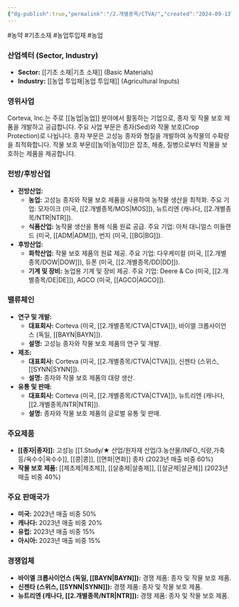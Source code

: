 ```yaml
---
{"dg-publish":true,"permalink":"/2.개별종목/CTVA/","created":"2024-09-13T17:43:54.957+09:00","updated":"2025-06-03T20:05:58.555+09:00"}
---
```


#농약 #기초소재 #농업투입재 #농업 


### 산업섹터 (Sector, Industry)

- **Sector:** [[기초 소재\|기초 소재]] (Basic Materials)
- **Industry:** [[농업 투입재\|농업 투입재]] (Agricultural Inputs)

### 영위사업

Corteva, Inc.는 주로 [[농업\|농업]] 분야에서 활동하는 기업으로, 종자 및 작물 보호 제품을 개발하고 공급합니다. 주요 사업 부문은 종자(Sed)와 작물 보호(Crop Protection)로 나뉩니다. 종자 부문은 고성능 종자와 형질을 개발하여 농작물의 수확량을 최적화합니다. 작물 보호 부문([[농약\|농약]])은 잡초, 해충, 질병으로부터 작물을 보호하는 제품을 제공합니다.

### 전방/후방산업

- **전방산업:**
    - **농업:** 고성능 종자와 작물 보호 제품을 사용하여 농작물 생산을 최적화. 주요 기업: 모자이크 (미국, [[2.개별종목/MOS\|MOS]]), 뉴트리엔 (캐나다, [[2.개별종목/NTR\|NTR]]).
    - **식품산업:** 농작물 생산을 통해 식품 원료 공급. 주요 기업: 아처 대니얼스 미들랜드 (미국, [[ADM\|ADM]]), 번지 (미국, [[BG\|BG]]).
- **후방산업:**
    - **화학산업:** 작물 보호 제품의 원료 제공. 주요 기업: 다우케미컬 (미국, [[2.개별종목/DOW\|DOW]]), 듀폰 (미국, [[2.개별종목/DD\|DD]]).
    - **기계 및 장비:** 농업용 기계 및 장비 제공. 주요 기업: Deere & Co (미국, [[2.개별종목/DE\|DE]]), AGCO (미국, [[AGCO\|AGCO]]).

### 밸류체인

- **연구 및 개발:**
    - **대표회사:** Corteva (미국, [[2.개별종목/CTVA\|CTVA]]), 바이엘 크롭사이언스 (독일, [[BAYN\|BAYN]]).
    - **설명:** 고성능 종자와 작물 보호 제품의 연구 및 개발.
- **제조:**
    - **대표회사:** Corteva (미국, [[2.개별종목/CTVA\|CTVA]]), 신젠타 (스위스, [[SYNN\|SYNN]]).
    - **설명:** 종자와 작물 보호 제품의 대량 생산.
- **유통 및 판매:**
    - **대표회사:** Corteva (미국, [[2.개별종목/CTVA\|CTVA]]), 뉴트리엔 (캐나다, [[2.개별종목/NTR\|NTR]]).
    - **설명:** 종자와 작물 보호 제품의 글로벌 유통 및 판매.

### 주요제품

- **[[종자\|종자]]:** 고성능 [[1.Study/★ 산업/원자재 산업/3.농산물/INFO_식량,가축 등/옥수수\|옥수수]], [[콩\|콩]], [[면화\|면화]] 종자 (2023년 매출 비중 60%)
- **작물 보호 제품:** [[제초제\|제초제]], [[살충제\|살충제]], [[살균제\|살균제]] (2023년 매출 비중 40%)

### 주요 판매국가

- **미국:** 2023년 매출 비중 50%
- **캐나다:** 2023년 매출 비중 20%
- **유럽:** 2023년 매출 비중 15%
- **아시아:** 2023년 매출 비중 15%

### 경쟁업체

- **바이엘 크롭사이언스 (독일, [[BAYN\|BAYN]]):** 경쟁 제품: 종자 및 작물 보호 제품.
- **신젠타 (스위스, [[SYNN\|SYNN]]):** 경쟁 제품: 종자 및 작물 보호 제품.
- **뉴트리엔 (캐나다, [[2.개별종목/NTR\|NTR]]):** 경쟁 제품: 종자 및 작물 보호 제품.